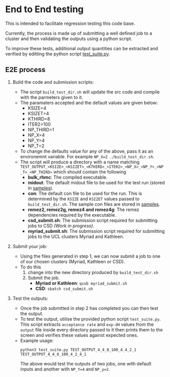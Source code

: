 # End to End testing

This is intended to facilitate regression testing this code base. 

Currently, the process is made up of submitting a well defined job to a cluster and then validating the outputs using a python script.

To improve these tests, additional output quantities can be extracted and verified by editting the python script [test_suite.py](./test_suite.py).

## E2E process 
1. Build the code and submission scripts:
    - The script `build_test_dir.sh` will update the src code and compile with the parmeters given to it.
    - The paramaters accepted and the default values are given below:
        - KSIZE=4
        - KSIZET=4
        - KTHIRD=8
        - ITER2=100
        - NP_THIRD=1
        - NP_X=4
        - NP_Y=4
        - NP_T=2
    - To change the defaults value for any of the above, pass it as an environemnt variable. For example `NP_X=2 ./build_test_dir.sh`.
    - The script will produce a directory with a name matching `TEST_OUTPUT_<KSIZE>_<KSIZET>_<KTHIRD>_<ITER2>_<NP_X>_<NP_Y>_<NP_T>_<NP_THIRD>` which should contain the following
        - **bulk_rhmc**: The compiled executable.
        - **midout**: The default midout file to be used for the test run (stored in [samples](./samples/)).
        - **con**: The default con file to be used for the run. This is determined by the `KSIZE` and `KSIZET` values passed to `build_test_dir.sh`. The sample con files are stored in [samples](./samples/).
        - **remez2, remez2g, remez4 and remez4g**: The remez dependencies required by the executable.
        - **csd_submit.sh**: The submission script required for submitting jobs to CSD *(Work in progress)*.
        - **myriad_submit.sh**: The submission script required for submitting jobs to the UCL clusters Myriad and Kathleen.

2. Submit your job:
     - Using the files generated in step 1, we can now submit a job to one of our chosen clusters (Myriad, Kathleen or CSD).
     - To do this 
        1. change into the new directory produced by `build_test_dir.sh`
        2. Submit the job. 
            - **Myriad or Kathleen**: `qsub myriad_submit.sh`
            - **CSD**: `sbatch csd_submit.sh`

3. Test the outputs:
    - Once the job submitted in step 2 has completed you can then test the output.
    - To test the output, utilise the provided python script `test_suite.py`. This script extracts `acceptance rate` and `exp-dH` values from the `output` file inside every directory passed to it then prints them to the screen and verifies these values against expected ones. 
    - Example usage:
      ```
      python3 test_suite.py TEST_OUTPUT_4_4_8_100_4_4_2_1 TEST_OUTPUT_4_4_8_100_4_2_4_1
      ```
      The above would test the outputs of two jobs, one with default inputs and another with `NP_Y=4` and `NP_y=2`.
